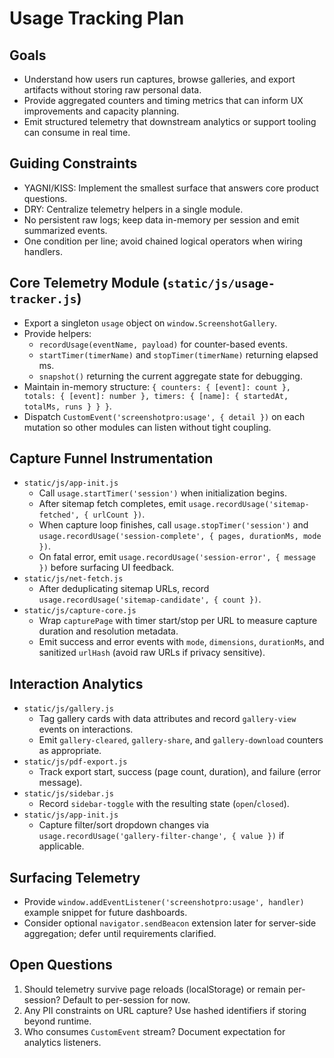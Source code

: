# Usage Tracking Plan

## Goals
- Understand how users run captures, browse galleries, and export artifacts without storing raw personal data.
- Provide aggregated counters and timing metrics that can inform UX improvements and capacity planning.
- Emit structured telemetry that downstream analytics or support tooling can consume in real time.

## Guiding Constraints
- YAGNI/KISS: Implement the smallest surface that answers core product questions.
- DRY: Centralize telemetry helpers in a single module.
- No persistent raw logs; keep data in-memory per session and emit summarized events.
- One condition per line; avoid chained logical operators when wiring handlers.

## Core Telemetry Module (`static/js/usage-tracker.js`)
- Export a singleton `usage` object on `window.ScreenshotGallery`.
- Provide helpers:
  - `recordUsage(eventName, payload)` for counter-based events.
  - `startTimer(timerName)` and `stopTimer(timerName)` returning elapsed ms.
  - `snapshot()` returning the current aggregate state for debugging.
- Maintain in-memory structure: `{ counters: { [event]: count }, totals: { [event]: number }, timers: { [name]: { startedAt, totalMs, runs } } }`.
- Dispatch `CustomEvent('screenshotpro:usage', { detail })` on each mutation so other modules can listen without tight coupling.

## Capture Funnel Instrumentation
- `static/js/app-init.js`
  - Call `usage.startTimer('session')` when initialization begins.
  - After sitemap fetch completes, emit `usage.recordUsage('sitemap-fetched', { urlCount })`.
  - When capture loop finishes, call `usage.stopTimer('session')` and `usage.recordUsage('session-complete', { pages, durationMs, mode })`.
  - On fatal error, emit `usage.recordUsage('session-error', { message })` before surfacing UI feedback.
- `static/js/net-fetch.js`
  - After deduplicating sitemap URLs, record `usage.recordUsage('sitemap-candidate', { count })`.
- `static/js/capture-core.js`
  - Wrap `capturePage` with timer start/stop per URL to measure capture duration and resolution metadata.
  - Emit success and error events with `mode`, `dimensions`, `durationMs`, and sanitized `urlHash` (avoid raw URLs if privacy sensitive).

## Interaction Analytics
- `static/js/gallery.js`
  - Tag gallery cards with data attributes and record `gallery-view` events on interactions.
  - Emit `gallery-cleared`, `gallery-share`, and `gallery-download` counters as appropriate.
- `static/js/pdf-export.js`
  - Track export start, success (page count, duration), and failure (error message).
- `static/js/sidebar.js`
  - Record `sidebar-toggle` with the resulting state (`open`/`closed`).
- `static/js/app-init.js`
  - Capture filter/sort dropdown changes via `usage.recordUsage('gallery-filter-change', { value })` if applicable.

## Surfacing Telemetry
- Provide `window.addEventListener('screenshotpro:usage', handler)` example snippet for future dashboards.
- Consider optional `navigator.sendBeacon` extension later for server-side aggregation; defer until requirements clarified.

## Open Questions
1. Should telemetry survive page reloads (localStorage) or remain per-session? Default to per-session for now.
2. Any PII constraints on URL capture? Use hashed identifiers if storing beyond runtime.
3. Who consumes `CustomEvent` stream? Document expectation for analytics listeners.

